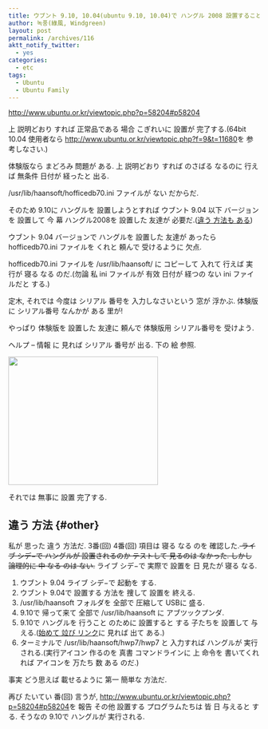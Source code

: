 ```yaml
---
title: ウブント 9.10, 10.04(ubuntu 9.10, 10.04)で ハングル 2008 設置すること
author: 녹풍(綠風, Windgreen)
layout: post
permalink: /archives/116
aktt_notify_twitter:
  - yes
categories:
  - etc
tags:
  - Ubuntu
  - Ubuntu Family
---
```

<a href="http://www.ubuntu.or.kr/viewtopic.php?p=58204#p58204" target="_blank">http://www.ubuntu.or.kr/viewtopic.php?p=58204#p58204</a>

上 説明どおり すれば 正常品である 場合 こぎれいに 設置が 完了する.(64bit 10.04 使用者なら <a href="http://www.ubuntu.or.kr/viewtopic.php?f=9&t=11680" target="_blank">http://www.ubuntu.or.kr/viewtopic.php?f=9&t=11680</a>を 参考しなさい.)

<meta http-equiv="content-type" content="text/html; charset=utf-8" />


体験版なら まどろみ 問題が ある. 上 説明どおり すれば のさばる なるのに 行えば 無条件 日付が 経ったと 出る.

/usr/lib/haansoft/hofficedb70.ini ファイルが ない だからだ.

そのため 9.10に ハングルを 設置しようとすれば ウブント 9.04 以下 バージョンを 設置して 今 幕 ハングル2008を 設置した 友達が 必要だ.(<a target="_top" href="http://jp.mytory.local/wp-content/temp/get_post.php?p=116#other">違う 方法も ある</a>)

ウブント 9.04 バージョンで ハングルを 設置した 友達が あったら hofficedb70.ini ファイルを くれと 頼んで 受けるように 欠点.

hofficedb70.ini ファイルを /usr/lib/haansoft/ に コピーして 入れて 行えば 実行が 寝る なる のだ.(勿論 私 ini ファイルが 有效 日付が 経つの ない ini ファイルだと する.)

定木, それでは 今度は シリアル 番号を 入力しなさいという 窓が 浮かぶ. 体験版に シリアル番号 なんかが ある 里が!

やっぱり 体験版を 設置した 友達に 頼んで 体験版用 シリアル番号を 受けよう.

ヘルプ &#8211; 情報 に 見れば シリアル 番号が 出る. 下の 絵 参照.

<img src="http://dl.dropboxusercontent.com/u/15546257/blog/mytory/old-images/1/cfile8.uf.1147ED4B4D4BC877294A98.png" class="aligncenter" alt="" height="257" width="300" />

それでは 無事に 設置 完了する.

## 違う 方法 {#other}

私が 思った 違う 方法だ. 3番(回) 4番(回) 項目は 寝る なる のを 確認した.<s> ライブ シデ−で ハングルが 設置されるのか テストして 見るのは なかった. しかし 論理的に 中 なる のは ない.</s>&nbsp;ライブ シデ−で 実際で 設置を 日 見たが 寝る なる.

1.  ウブント 9.04 ライブ シデ−で 起動を する.
2.  ウブント 9.04で 設置する 方法を 捜して 設置を 終える.
3.  /usr/lib/haansoft フォルダを 全部で 圧縮して USBに 盛る.
4.  9.10で 帰って来て 全部で /usr/lib/haansoft に アブツックプンダ.
5.  9.10で ハングルを 行うこと のために 設置すると する 子たちを 設置して 与える.(<a href="http://www.ubuntu.or.kr/viewtopic.php?p=58204#p58204" target="_blank">始めて 竝び リンク</a>に 見れば 出て ある.)
6.  ターミナルで /usr/lib/haansoft/hwp7/hwp7 と 入力すれば ハングルが 実行される.(実行アイコン 作るのを 真書 コマンドラインに 上 命令を 書いてくれれば アイコンを 万たち 数 ある のだ.)

事実 どう思えば 載せるように 第一 簡単な 方法だ.

再び たいてい 番(回) 言うが, <a href="http://www.ubuntu.or.kr/viewtopic.php?p=58204#p58204" target="_blank">http://www.ubuntu.or.kr/viewtopic.php?p=58204#p58204</a>を 報告 その他 設置する プログラムたちは 皆 日 与えると する. そうなの 9.10で ハングルが 実行される.
